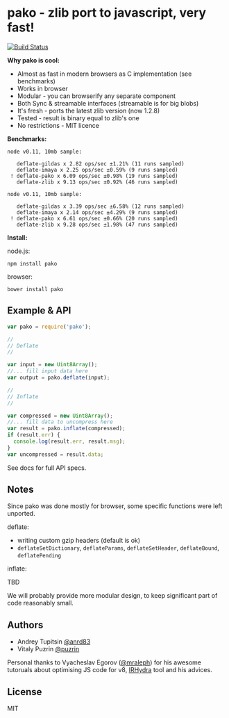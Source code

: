 pako - zlib port to javascript, very fast!
==========================================

[![Build Status](https://travis-ci.org/nodeca/pako.png?branch=master)](https://travis-ci.org/nodeca/pako)

__Why pako is cool:__

- Almost as fast in modern browsers as C implementation (see benchmarks)
- Works in browser
- Modular - you can browserify any separate component
- Both Sync & streamable interfaces (streamable is for big blobs)
- It's fresh - ports the latest zlib version (now 1.2.8)
- Tested - result is binary equal to zlib's one
- No restrictions - MIT licence

__Benchmarks:__


```
node v0.11, 10mb sample:

   deflate-gildas x 2.82 ops/sec ±1.21% (11 runs sampled)
   deflate-imaya x 2.25 ops/sec ±0.59% (9 runs sampled)
 ! deflate-pako x 6.09 ops/sec ±0.98% (19 runs sampled)
   deflate-zlib x 9.13 ops/sec ±0.92% (46 runs sampled)

node v0.11, 10mb sample:

   deflate-gildas x 3.39 ops/sec ±6.58% (12 runs sampled)
   deflate-imaya x 2.14 ops/sec ±4.29% (9 runs sampled)
 ! deflate-pako x 6.61 ops/sec ±0.66% (20 runs sampled)
   deflate-zlib x 9.28 ops/sec ±1.98% (47 runs sampled)
```

__Install:__

node.js:

```
npm install pako
```

browser:

```
bower install pako
```


Example & API
-------------

```javascript
var pako = require('pako');

//
// Deflate
//

var input = new Uint8Array();
//... fill input data here
var output = pako.deflate(input);

//
// Inflate
//

var compressed = new Uint8Array();
//... fill data to uncompress here
var result = pako.inflate(compressed);
if (result.err) {
  console.log(result.err, result.msg);
}
var uncompressed = result.data;

```

See docs for full API specs.


Notes
-----

Since pako was done mostly for browser, some specific functions were left unported.

deflate:

- writing custom gzip headers (default is ok)
- `deflateSetDictionary`, `deflateParams`, `deflateSetHeader`, `deflateBound`, `deflatePending`

inflate:

TBD

We will probably provide more modular design, to keep significant part of code reasonably small.


Authors
-------

- Andrey Tupitsin [@anrd83](https://github.com/andr83)
- Vitaly Puzrin [@puzrin](https://github.com/puzrin)

Personal thanks to Vyacheslav Egorov ([@mraleph](https://github.com/mraleph)) for
his awesome tutoruals about optimising JS code for v8, [IRHydra](http://mrale.ph/irhydra/)
tool and his advices.


License
-------

MIT